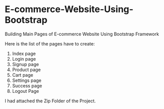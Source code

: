 # E-commerce-Website-Using-Bootstrap
Building Main Pages of E-commerce Website Using Bootstrap Framework

Here is the list of the pages have to create:
  1. Index page
  2. Login page
  3. Signup page
  4. Product page
  5. Cart page
  6. Settings page
  7. Success page
  8. Logout Page
  
 I had attached the Zip Folder of the Project.

